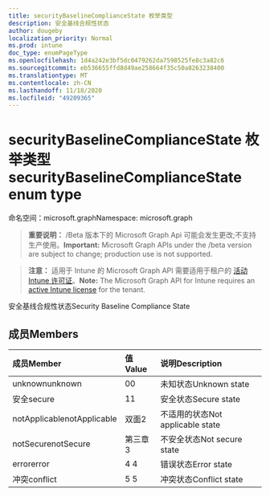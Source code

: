 ```yaml
---
title: securityBaselineComplianceState 枚举类型
description: 安全基线合规性状态
author: dougeby
localization_priority: Normal
ms.prod: intune
doc_type: enumPageType
ms.openlocfilehash: 1d4a242e3bf5dc0479262da7598525fe8c3a82c6
ms.sourcegitcommit: eb536655ffd8d49ae258664f35c50a8263238400
ms.translationtype: MT
ms.contentlocale: zh-CN
ms.lasthandoff: 11/18/2020
ms.locfileid: "49209365"
---
```

# <a name="securitybaselinecompliancestate-enum-type"></a><span data-ttu-id="4e21f-103">securityBaselineComplianceState 枚举类型</span><span class="sxs-lookup"><span data-stu-id="4e21f-103">securityBaselineComplianceState enum type</span></span>

<span data-ttu-id="4e21f-104">命名空间：microsoft.graph</span><span class="sxs-lookup"><span data-stu-id="4e21f-104">Namespace: microsoft.graph</span></span>

> <span data-ttu-id="4e21f-105">**重要说明：** /Beta 版本下的 Microsoft Graph Api 可能会发生更改;不支持生产使用。</span><span class="sxs-lookup"><span data-stu-id="4e21f-105">**Important:** Microsoft Graph APIs under the /beta version are subject to change; production use is not supported.</span></span>

> <span data-ttu-id="4e21f-106">**注意：** 适用于 Intune 的 Microsoft Graph API 需要适用于租户的 [活动 Intune 许可证](https://go.microsoft.com/fwlink/?linkid=839381)。</span><span class="sxs-lookup"><span data-stu-id="4e21f-106">**Note:** The Microsoft Graph API for Intune requires an [active Intune license](https://go.microsoft.com/fwlink/?linkid=839381) for the tenant.</span></span>

<span data-ttu-id="4e21f-107">安全基线合规性状态</span><span class="sxs-lookup"><span data-stu-id="4e21f-107">Security Baseline Compliance State</span></span>

## <a name="members"></a><span data-ttu-id="4e21f-108">成员</span><span class="sxs-lookup"><span data-stu-id="4e21f-108">Members</span></span>
|<span data-ttu-id="4e21f-109">成员</span><span class="sxs-lookup"><span data-stu-id="4e21f-109">Member</span></span>|<span data-ttu-id="4e21f-110">值</span><span class="sxs-lookup"><span data-stu-id="4e21f-110">Value</span></span>|<span data-ttu-id="4e21f-111">说明</span><span class="sxs-lookup"><span data-stu-id="4e21f-111">Description</span></span>|
|:---|:---|:---|
|<span data-ttu-id="4e21f-112">unknown</span><span class="sxs-lookup"><span data-stu-id="4e21f-112">unknown</span></span>|<span data-ttu-id="4e21f-113">0</span><span class="sxs-lookup"><span data-stu-id="4e21f-113">0</span></span>|<span data-ttu-id="4e21f-114">未知状态</span><span class="sxs-lookup"><span data-stu-id="4e21f-114">Unknown state</span></span>|
|<span data-ttu-id="4e21f-115">安全</span><span class="sxs-lookup"><span data-stu-id="4e21f-115">secure</span></span>|<span data-ttu-id="4e21f-116">1</span><span class="sxs-lookup"><span data-stu-id="4e21f-116">1</span></span>|<span data-ttu-id="4e21f-117">安全状态</span><span class="sxs-lookup"><span data-stu-id="4e21f-117">Secure state</span></span>|
|<span data-ttu-id="4e21f-118">notApplicable</span><span class="sxs-lookup"><span data-stu-id="4e21f-118">notApplicable</span></span>|<span data-ttu-id="4e21f-119">双面</span><span class="sxs-lookup"><span data-stu-id="4e21f-119">2</span></span>|<span data-ttu-id="4e21f-120">不适用的状态</span><span class="sxs-lookup"><span data-stu-id="4e21f-120">Not applicable state</span></span>|
|<span data-ttu-id="4e21f-121">notSecure</span><span class="sxs-lookup"><span data-stu-id="4e21f-121">notSecure</span></span>|<span data-ttu-id="4e21f-122">第三章</span><span class="sxs-lookup"><span data-stu-id="4e21f-122">3</span></span>|<span data-ttu-id="4e21f-123">不安全状态</span><span class="sxs-lookup"><span data-stu-id="4e21f-123">Not secure state</span></span>|
|<span data-ttu-id="4e21f-124">error</span><span class="sxs-lookup"><span data-stu-id="4e21f-124">error</span></span>|<span data-ttu-id="4e21f-125">4 </span><span class="sxs-lookup"><span data-stu-id="4e21f-125">4</span></span>|<span data-ttu-id="4e21f-126">错误状态</span><span class="sxs-lookup"><span data-stu-id="4e21f-126">Error state</span></span>|
|<span data-ttu-id="4e21f-127">冲突</span><span class="sxs-lookup"><span data-stu-id="4e21f-127">conflict</span></span>|<span data-ttu-id="4e21f-128">5 </span><span class="sxs-lookup"><span data-stu-id="4e21f-128">5</span></span>|<span data-ttu-id="4e21f-129">冲突状态</span><span class="sxs-lookup"><span data-stu-id="4e21f-129">Conflict state</span></span>|




